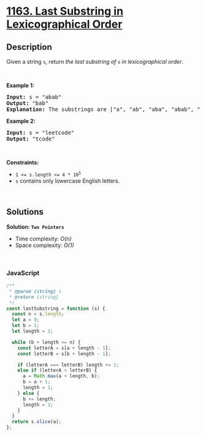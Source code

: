 # [1163. Last Substring in Lexicographical Order](https://leetcode.com/problems/last-substring-in-lexicographical-order)

## Description

<div class="elfjS" data-track-load="description_content"><p>Given a string <code>s</code>, return <em>the last substring of</em> <code>s</code> <em>in lexicographical order</em>.</p>

<p>&nbsp;</p>
<p><strong class="example">Example 1:</strong></p>

<pre><strong>Input:</strong> s = "abab"
<strong>Output:</strong> "bab"
<strong>Explanation:</strong> The substrings are ["a", "ab", "aba", "abab", "b", "ba", "bab"]. The lexicographically maximum substring is "bab".
</pre>

<p><strong class="example">Example 2:</strong></p>

<pre><strong>Input:</strong> s = "leetcode"
<strong>Output:</strong> "tcode"
</pre>

<p>&nbsp;</p>
<p><strong>Constraints:</strong></p>

<ul>
	<li><code>1 &lt;= s.length &lt;= 4 * 10<sup>5</sup></code></li>
	<li><code>s</code> contains only lowercase English letters.</li>
</ul>
</div>

<p>&nbsp;</p>

## Solutions

**Solution: `Two Pointers`**

- Time complexity: <em>O(n)</em>
- Space complexity: <em>O(1)</em>

<p>&nbsp;</p>

### **JavaScript**

```js
/**
 * @param {string} s
 * @return {string}
 */
const lastSubstring = function (s) {
  const n = s.length;
  let a = 0;
  let b = 1;
  let length = 1;

  while (b + length <= n) {
    const letterA = s[a + length - 1];
    const letterB = s[b + length - 1];

    if (letterA === letterB) length += 1;
    else if (letterA < letterB) {
      a = Math.max(a + length, b);
      b = a + 1;
      length = 1;
    } else {
      b += length;
      length = 1;
    }
  }
  return s.slice(a);
};
```
